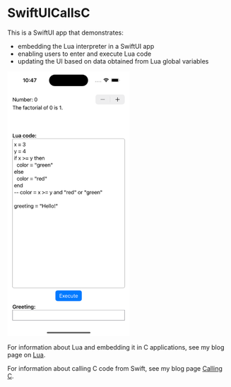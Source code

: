 # SwiftUICallsC

This is a SwiftUI app that demonstrates:

- embedding the Lua interpreter in a SwiftUI app
- enabling users to enter and execute Lua code
- updating the UI based on data obtained from Lua global variables

<img alt="app screenshot" src="./SwiftUICallsC.png" style="height: 600px" />

For information about Lua and embedding it in C applications,
see my blog page on [Lua](https://mvolkmann.github.io/blog/topics/#/blog/lua/).

For information about calling C code from Swift, see my blog page
[Calling C](https://mvolkmann.github.io/blog/topics/#/blog/swift/CallingC/).
